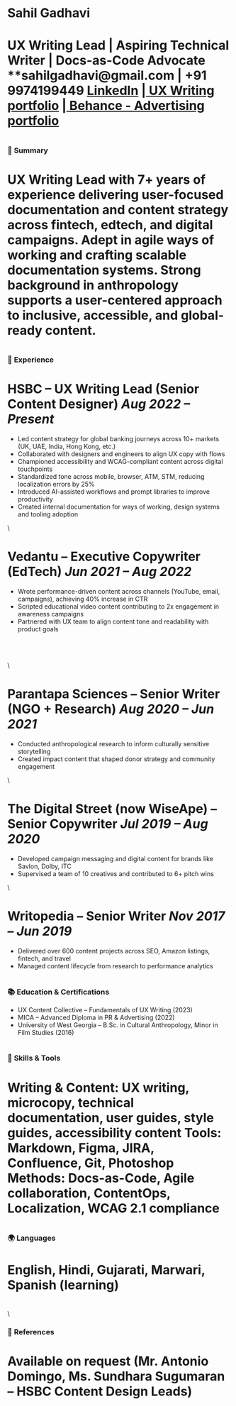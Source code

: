 # **Sahil Gadhavi**

# UX Writing Lead | Aspiring Technical Writer | Docs-as-Code Advocate **sahilgadhavi\@gmail.com | +91 9974199449 [LinkedIn](https://www.linkedin.com/in/sahilgadhavi/) |[ UX Writing portfolio](https://www.figma.com/deck/nYGixVMQBBhoqKdsebFUwi/Sahil-Gadhavi---Portfolio) |[ Behance - Advertising portfolio](https://www.behance.net/sahilgadhavi)

#

### 📄 **Summary**

# UX Writing Lead with 7+ years of experience delivering user-focused documentation and content strategy across fintech, edtech, and digital campaigns. Adept in agile ways of working and crafting scalable documentation systems. Strong background in anthropology supports a user-centered approach to inclusive, accessible, and global-ready content.

#

### 📅 **Experience**

# HSBC – UX Writing Lead (Senior Content Designer) *Aug 2022 – Present*

- Led content strategy for global banking journeys across 10+ markets (UK, UAE, India, Hong Kong, etc.)
- Collaborated with designers and engineers to align UX copy with flows
- Championed accessibility and WCAG-compliant content across digital touchpoints
- Standardized tone across mobile, browser, ATM, STM, reducing localization errors by 25%
- Introduced AI-assisted workflows and prompt libraries to improve productivity
- Created internal documentation for ways of working, design systems and tooling adoption

\


# Vedantu – Executive Copywriter (EdTech) *Jun 2021 – Aug 2022*

- Wrote performance-driven content across channels (YouTube, email, campaigns), achieving 40% increase in CTR
- Scripted educational video content contributing to 2x engagement in awareness campaigns
- Partnered with UX team to align content tone and readability with product goals

\
\
\
\


# Parantapa Sciences – Senior Writer (NGO + Research) *Aug 2020 – Jun 2021*

- Conducted anthropological research to inform culturally sensitive storytelling
- Created impact content that shaped donor strategy and community engagement

\


# The Digital Street (now WiseApe) – Senior Copywriter *Jul 2019 – Aug 2020*

- Developed campaign messaging and digital content for brands like Savlon, Dolby, ITC
- Supervised a team of 10 creatives and contributed to 6+ pitch wins

\


# Writopedia – Senior Writer *Nov 2017 – Jun 2019*

- Delivered over 600 content projects across SEO, Amazon listings, fintech, and travel
- Managed content lifecycle from research to performance analytics

#

### 📚 **Education & Certifications**

- UX Content Collective – Fundamentals of UX Writing (2023)
- MICA – Advanced Diploma in PR & Advertising (2022)
- University of West Georgia – B.Sc. in Cultural Anthropology, Minor in Film Studies (2016)

#

### 🔧 **Skills & Tools**

# Writing & Content: UX writing, microcopy, technical documentation, user guides, style guides, accessibility content Tools: Markdown, Figma, JIRA, Confluence, Git, Photoshop Methods: Docs-as-Code, Agile collaboration, ContentOps, Localization, WCAG 2.1 compliance

#

### 🌍 **Languages**

# English, Hindi, Gujarati, Marwari, Spanish (learning)

#

\


### 📂 **References**

# Available on request (Mr. Antonio Domingo, Ms. Sundhara Sugumaran – HSBC Content Design Leads)

#
